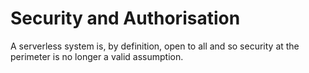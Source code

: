 # Security and Authorisation

A serverless system is, by definition, open to all and so security at the perimeter is no longer a valid assumption.  

